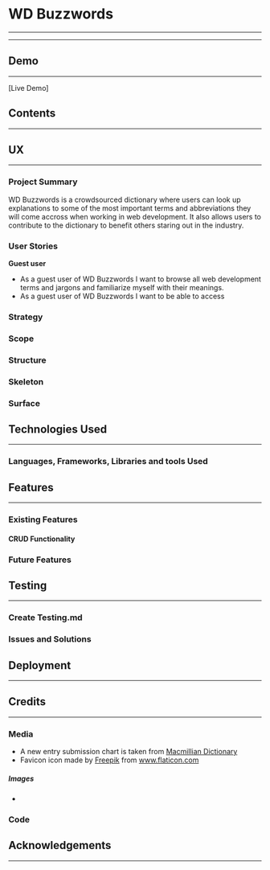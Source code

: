 # WD Buzzwords
___
___

## Demo
___
[Live Demo]



## Contents
___


## UX
___



### Project Summary
WD Buzzwords is a crowdsourced dictionary where users can look up explanations to some of the most important terms and abbreviations they will come accross when working in web development. It also allows users to contribute to the dictionary to benefit others staring out in the industry.


### User Stories
**Guest user**
* As a guest user of WD Buzzwords I want to browse all web development terms and jargons and familiarize myself with their meanings. 
* As a guest user of WD Buzzwords I want to be able to access 

### Strategy



### Scope


### Structure


### Skeleton


### Surface

## Technologies Used
___

### Languages, Frameworks, Libraries and tools Used



## Features
___

### Existing Features



#### CRUD Functionality




### Future Features 


## Testing
___
### Create Testing.md


### Issues and Solutions

## Deployment
___



## Credits
___

### Media 
* A new entry submission chart is taken from [Macmillian Dictionary](https://www.macmillandictionary.com/open-dictionary/submit.html) 
* Favicon icon made by <a href="https://www.freepik.com" title="Freepik">Freepik</a> from <a href="https://www.flaticon.com/" title="Flaticon">www.flaticon.com

##### Images
* 
### Code

## Acknowledgements
___

